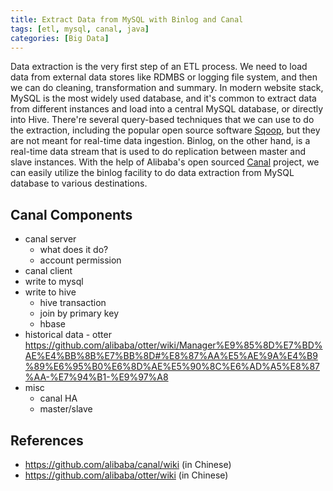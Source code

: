```yaml
---
title: Extract Data from MySQL with Binlog and Canal
tags: [etl, mysql, canal, java]
categories: [Big Data]
---
```


Data extraction is the very first step of an ETL process. We need to load data from external data stores like RDMBS or logging file system, and then we can do cleaning, transformation and summary. In modern website stack, MySQL is the most widely used database, and it's common to extract data from different instances and load into a central MySQL database, or directly into Hive. There're several query-based techniques that we can use to do the extraction, including the popular open source software [Sqoop][1], but they are not meant for real-time data ingestion. Binlog, on the other hand, is a real-time data stream that is used to do replication between master and slave instances. With the help of Alibaba's open sourced [Canal][2] project, we can easily utilize the binlog facility to do data extraction from MySQL database to various destinations.

## Canal Components

<!-- more -->

* canal server
  * what does it do?
  * account permission
* canal client
* write to mysql
* write to hive
  * hive transaction
  * join by primary key
  * hbase
* historical data - otter https://github.com/alibaba/otter/wiki/Manager%E9%85%8D%E7%BD%AE%E4%BB%8B%E7%BB%8D#%E8%87%AA%E5%AE%9A%E4%B9%89%E6%95%B0%E6%8D%AE%E5%90%8C%E6%AD%A5%E8%87%AA-%E7%94%B1-%E9%97%A8
* misc
  * canal HA
  * master/slave

## References

* https://github.com/alibaba/canal/wiki (in Chinese)
* https://github.com/alibaba/otter/wiki (in Chinese)

[1]: http://sqoop.apache.org/
[2]: https://github.com/alibaba/canal
